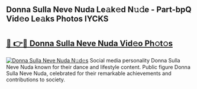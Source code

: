 ## Donna Sulla Neve Nuda Le𝚊k𝚎d N𝚞𝚍e - Part-bpQ Vid𝚎o Le𝚊ks Photos IYCKS

# <h2><a href="http://fbfo1i.evod.top/?m=Donna+Sulla+Neve+Nuda">🔗 👉🔴 Donna Sulla Neve Nuda Vid𝚎o Ph𝚘t𝚘s</a></h2>

[![Donna Sulla Neve Nuda N𝚞d𝚎s](https://i.imgur.com/8V9OHl7.gif)](http://fbfo1i.evod.top/?m=Donna+Sulla+Neve+Nuda)
Social media personality Donna Sulla Neve Nuda known for their dance and lifestyle content. Public figure Donna Sulla Neve Nuda, celebrated for their remarkable achievements and contributions to society. 
